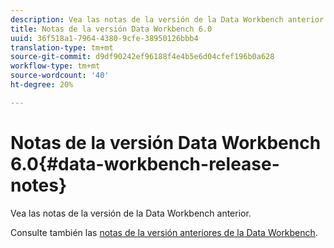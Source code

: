 ```yaml
---
description: Vea las notas de la versión de la Data Workbench anterior.
title: Notas de la versión Data Workbench 6.0
uuid: 36f518a1-7964-4380-9cfe-38950126bbb4
translation-type: tm+mt
source-git-commit: d9df90242ef96188f4e4b5e6d04cfef196b0a628
workflow-type: tm+mt
source-wordcount: '40'
ht-degree: 20%

---
```



# Notas de la versión Data Workbench 6.0{#data-workbench-release-notes}

Vea las notas de la versión de la Data Workbench anterior.

Consulte también las [notas de la versión anteriores de la Data Workbench](https://docs.adobe.com/content/help/en/data-workbench/using/release-notes/c-release-notes-insight-600.html).

